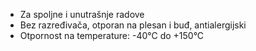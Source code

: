 - Za spoljne i unutrašnje radove
- Bez razređivača, otporan na plesan i buđ, antialergijski
- Otpornost na temperature: -40°C do +150°C